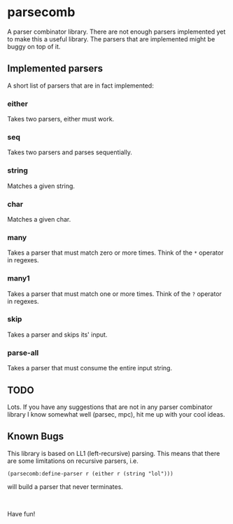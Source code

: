 # parsecomb

A parser combinator library. There are not enough parsers implemented yet
to make this a useful library. The parsers that are implemented might be
buggy on top of it.

## Implemented parsers

A short list of parsers that are in fact implemented:

### either

Takes two parsers, either must work.

### seq

Takes two parsers and parses sequentially.

### string

Matches a given string.

### char

Matches a given char.

### many

Takes a parser that must match zero or more times. Think of the `*` operator in regexes.

### many1

Takes a parser that must match one or more times. Think of the `?` operator in regexes.

### skip

Takes a parser and skips its' input.

### parse-all

Takes a parser that must consume the entire input string.

## TODO

Lots. If you have any suggestions that are not in any parser combinator library
I know somewhat well (parsec, mpc), hit me up with your cool ideas.

## Known Bugs

This library is based on LL1 (left-recursive) parsing. This means that there
are some limitations on recursive parsers, i.e.

```
(parsecomb:define-parser r (either r (string "lol")))
```

will build a parser that never terminates.

<br/>

Have fun!
